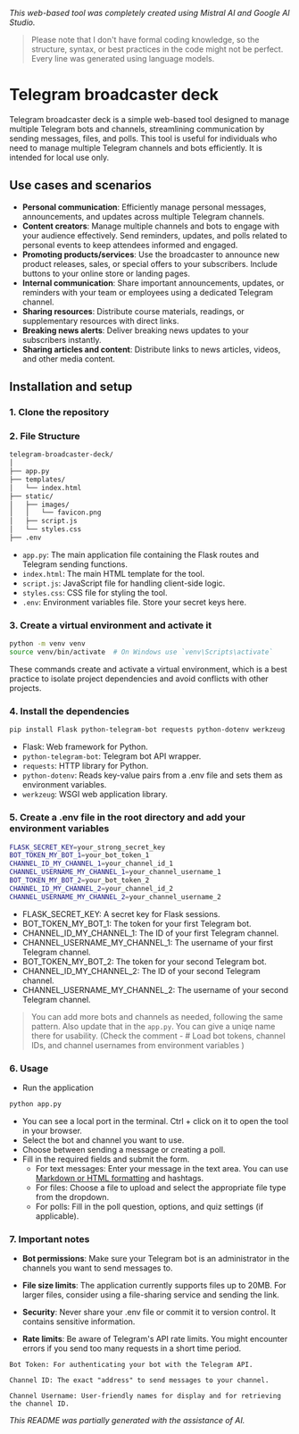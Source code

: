 *This web-based tool was completely created using Mistral AI and Google AI Studio.*

> Please note that I don't have formal coding knowledge, so the structure, syntax, or best practices in the code might not be perfect. Every line was generated using language models.

# Telegram broadcaster deck
Telegram broadcaster deck is a simple web-based tool designed to manage multiple Telegram bots and channels, streamlining communication by sending messages, files, and polls. This tool is useful for individuals who need to manage multiple Telegram channels and bots efficiently. It is intended for local use only.

## Use cases and scenarios
- **Personal communication**: Efficiently manage personal messages, announcements, and updates across multiple Telegram channels.
- **Content creators**: Manage multiple channels and bots to engage with your audience effectively. Send reminders, updates, and polls related to personal events to keep attendees informed and engaged.
- **Promoting products/services**: Use the broadcaster to announce new product releases, sales, or special offers to your subscribers. Include buttons to your online store or landing pages.
- **Internal communication**: Share important announcements, updates, or reminders with your team or employees using a dedicated Telegram channel.
- **Sharing resources**: Distribute course materials, readings, or supplementary resources with direct links.
- **Breaking news alerts**: Deliver breaking news updates to your subscribers instantly.
- **Sharing articles and content**: Distribute links to news articles, videos, and other media content.

## Installation and setup
### 1. Clone the repository

### 2. File Structure

```bash
telegram-broadcaster-deck/
│
├── app.py
├── templates/
│   └── index.html
├── static/
│   ├── images/
│   │   └── favicon.png
│   ├── script.js
│   └── styles.css
├── .env
```
- `app.py`: The main application file containing the Flask routes and Telegram sending functions.
- `index.html`: The main HTML template for the tool.
- `script.js`: JavaScript file for handling client-side logic.
- `styles.css`: CSS file for styling the tool.
- `.env`: Environment variables file. Store your secret keys here.

### 3. Create a virtual environment and activate it
```bash
python -m venv venv
source venv/bin/activate  # On Windows use `venv\Scripts\activate`
```
These commands create and activate a virtual environment, which is a best practice to isolate project dependencies and avoid conflicts with other projects.

### 4. Install the dependencies
```bash
pip install Flask python-telegram-bot requests python-dotenv werkzeug
```
- Flask: Web framework for Python.
- `python-telegram-bot`: Telegram bot API wrapper.
- `requests`: HTTP library for Python.
- `python-dotenv`: Reads key-value pairs from a .env file and sets them as environment variables.
- `werkzeug`: WSGI web application library.

### 5. Create a .env file in the root directory and add your environment variables

```bash
FLASK_SECRET_KEY=your_strong_secret_key
BOT_TOKEN_MY_BOT_1=your_bot_token_1
CHANNEL_ID_MY_CHANNEL_1=your_channel_id_1
CHANNEL_USERNAME_MY_CHANNEL_1=your_channel_username_1
BOT_TOKEN_MY_BOT_2=your_bot_token_2
CHANNEL_ID_MY_CHANNEL_2=your_channel_id_2
CHANNEL_USERNAME_MY_CHANNEL_2=your_channel_username_2
```
- FLASK_SECRET_KEY: A secret key for Flask sessions.
- BOT_TOKEN_MY_BOT_1: The token for your first Telegram bot.
- CHANNEL_ID_MY_CHANNEL_1: The ID of your first Telegram channel.
- CHANNEL_USERNAME_MY_CHANNEL_1: The username of your first Telegram channel.
- BOT_TOKEN_MY_BOT_2: The token for your second Telegram bot.
- CHANNEL_ID_MY_CHANNEL_2: The ID of your second Telegram channel.
- CHANNEL_USERNAME_MY_CHANNEL_2: The username of your second Telegram channel.

> You can add more bots and channels as needed, following the same pattern. Also update that in the `app.py`. You can give a uniqe name there for usability. (Check the comment - # Load bot tokens, channel IDs, and channel usernames from environment variables 
)

### 6. Usage
- Run the application
```bash
python app.py
```
- You can see a local port in the terminal. Ctrl + click on it to open the tool in your browser.
- Select the bot and channel you want to use.
- Choose between sending a message or creating a poll.
- Fill in the required fields and submit the form.
    - For text messages: Enter your message in the text area. You can use [Markdown or HTML formatting](https://www.perplexity.ai/search/telegram-supported-markdown-fo-kPujVzSDQOevxSpuLRLK3A) and hashtags.
    - For files: Choose a file to upload and select the appropriate file type from the dropdown.
    - For polls: Fill in the poll question, options, and quiz settings (if applicable).

### 7. Important notes
- **Bot permissions**: Make sure your Telegram bot is an administrator in the channels you want to send messages to.

- **File size limits**: The application currently supports files up to 20MB. For larger files, consider using a file-sharing service and sending the link.

- **Security**: Never share your .env file or commit it to version control. It contains sensitive information.

- **Rate limits**: Be aware of Telegram's API rate limits. You might encounter errors if you send too many requests in a short time period.


```
Bot Token: For authenticating your bot with the Telegram API.

Channel ID: The exact "address" to send messages to your channel.

Channel Username: User-friendly names for display and for retrieving the channel ID.
```

_This README was partially generated with the assistance of AI._